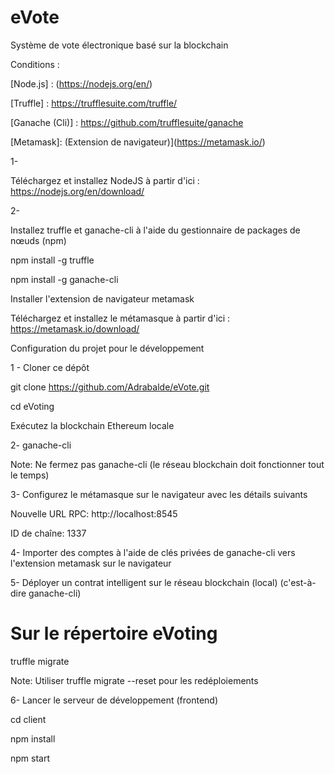 # eVote
Système de vote électronique basé sur la blockchain



Conditions :

[Node.js] : (https://nodejs.org/en/)

[Truffle] : https://trufflesuite.com/truffle/

[Ganache (Cli)] : https://github.com/trufflesuite/ganache

[Metamask]: (Extension de navigateur)](https://metamask.io/)

1- 

Téléchargez et installez NodeJS à partir d'ici : https://nodejs.org/en/download/

2- 

Installez truffle et ganache-cli à l'aide du gestionnaire de packages de nœuds (npm)

npm install -g truffle

npm install -g ganache-cli

Installer l'extension de navigateur metamask


Téléchargez et installez le métamasque à partir d'ici : https://metamask.io/download/




Configuration du projet pour le développement

1 - 
Cloner ce dépôt


git clone https://github.com/Adrabalde/eVote.git

cd eVoting

Exécutez la blockchain Ethereum locale


2- 
ganache-cli

Note: Ne fermez pas ganache-cli (le réseau blockchain doit fonctionner tout le temps)

3- 
Configurez le métamasque sur le navigateur avec les détails suivants

Nouvelle URL RPC: http://localhost:8545

ID de chaîne: 1337

4- 
Importer des comptes à l'aide de clés privées de ganache-cli vers l'extension metamask sur le navigateur

5- 
Déployer un contrat intelligent sur le réseau blockchain (local) (c'est-à-dire ganache-cli)

# Sur le répertoire eVoting

truffle migrate

Note: Utiliser truffle migrate --reset pour les redéploiements

6- 
Lancer le serveur de développement (frontend)

cd client

npm install

npm start

